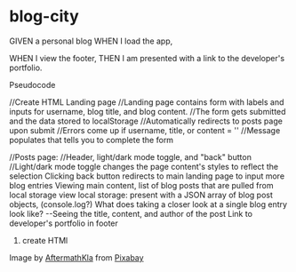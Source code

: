 # blog-city
GIVEN a personal blog
WHEN I load the app,
<!-- THEN I am presented with the landing page containing a form with labels and inputs for username, blog title, and blog content. -->
<!-- WHEN I submit the form,
THEN blog post data is stored to localStorage.
WHEN the form submits,
THEN I am redirected to the posts page. -->
<!-- WHEN I enter try to submit a form without a username, title, or content,
THEN I am presented with a message that prompts me to complete the form. -->
<!-- WHEN I view the posts page,
THEN I am presented with a header, with a light mode/dark mode toggle, and a "Back" button. -->
<!-- WHEN I click the light mode/dark mode toggle,
THEN the page content's styles update to reflect the selection. -->
<!-- WHEN I click the "Back" button,
THEN I am redirected back to the landing page where I can input more blog entries. -->
<!-- WHEN I view the main content,
THEN I am presented with a list of blog posts that are pulled from localStorage.
WHEN I view localStorage,
THEN I am presented with a JSON array of blog post objects, each including the post author's username, title of the post, and post's content. -->
<!-- WHEN I take a closer look at a single blog entry in the list,
THEN I can see the title, the content, and the author of the post. -->
WHEN I view the footer,
THEN I am presented with a link to the developer's portfolio.


<!--> Pseudocode <!-->
//Create HTML Landing page
//Landing page contains form with labels and inputs for username, blog title, and blog content.
//The form gets submitted and the data stored to localStorage
//Automatically redirects to posts page upon submit
//Errors come up if username, title, or content = ''
//Message populates that tells you to complete the form



//Posts page:
//Header, light/dark mode toggle, and "back" button
//Light/dark mode toggle changes the page content's styles to reflect the selection
Clicking back button redirects to main landing page to input more blog entries
Viewing main content, list of blog posts that are pulled from local storage
view local storage: present with a JSON array of blog post objects, (console.log?)
What does taking a closer look at a single blog entry look like? 
--Seeing the title, content, and author of the post
Link to developer's portfolio in footer


1. create HTMl

Image by <a href="https://pixabay.com/users/aftermathkla-35149745/?utm_source=link-attribution&utm_medium=referral&utm_campaign=image&utm_content=7943648">AftermathKla</a> from <a href="https://pixabay.com//?utm_source=link-attribution&utm_medium=referral&utm_campaign=image&utm_content=7943648">Pixabay</a>